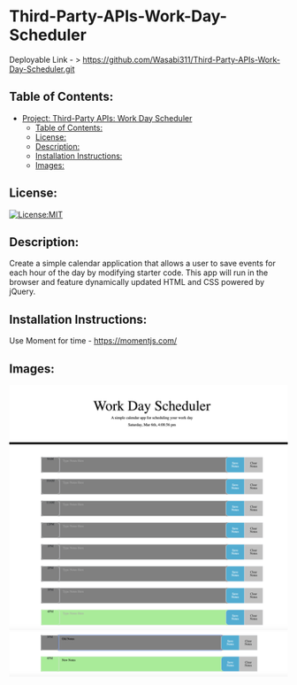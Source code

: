 # Third-Party-APIs-Work-Day-Scheduler

  Deployable Link - > https://github.com/Wasabi311/Third-Party-APIs-Work-Day-Scheduler.git

## Table of Contents: 
- [Project: Third-Party APIs: Work Day Scheduler](#project-third-party-apis-work-day-scheduler)
  - [Table of Contents:](#table-of-contents)
  - [License:](#license)
  - [Description:](#description)
  - [Installation Instructions:](#installation-instructions)
  - [Images:](#images)

## License:
[![License:MIT](https://img.shields.io/badge/License-MIT-yellow.svg)](https://opensource.org/licenses/MIT)

## Description:
Create a simple calendar application that allows a user to save events for each hour of the day by modifying starter code. This app will run in the browser and feature dynamically updated HTML and CSS powered by jQuery.

## Installation Instructions: 
Use Moment for time - https://momentjs.com/

## Images:
![Project Screenshot](./Assets/MainPage.png)
![Project Screenshot](./Assets/Notes_Buttons.png)
